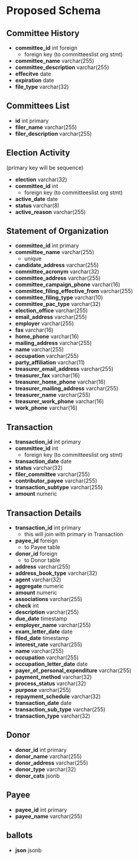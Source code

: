 # Proposed Schema

## Committee History
* **committee_id** int foreign
    - foreign key (to committeeslist org stmt)
* **committee_name** varchar(255)
* **committee_description** varchar(255)
* **effecitve** date
* **expiration** date
* **file_type** varchar(32)

## Committees List
* **id** int primary
* **filer_name** varchar(255)
* **filer_description** varchar(255)

## Election Activity
(primary key will be sequence)
* **election** varchar(32)
* **committee_id** int
    - foreign key (to committeeslist org stmt)
* **active_date** date
* **status** varchar(8)
* **active_reason** varchar(255)

## Statement of Organization
* **committee_id** int primary
* **committee_name** varchar(255)
    - unique
* **candidate_address** varchar(255)
* **committee_acronym** varchar(32)
* **committee_address** varchar(255)
* **committee_campaign_phone** varchar(16)
* **committee_filing_effective_from** varchar(255)
* **committee_filing_type** varchar(10)
* **committee_pac_type** varchar(32)
* **election_office** varchar(255)
* **email_address** varchar(255)
* **employer** varchar(255)
* **fax** varchar(16)
* **home_phone** varchar(16)
* **mailing_address** varchar(255)
* **name** varchar(255)
* **occupation** varchar(255)
* **party_affiliation** varchar(11)
* **treasurer_email_address** varchar(255)
* **treasurer_fax** varchar(16)
* **treasurer_home_phone** varchar(16)
* **treasurer_mailing_address** varchar(255)
* **treasurer_name** varchar(255)
* **treasurer_work_phone** varchar(16)
* **work_phone** varchar(16)

## Transaction
* **transaction_id** int primary
* **committee_id** int
    - foreign key (to committeeslist org stmt)
* **transaction_date** date
* **status** varchar(32)
* **filer_committee** varchar(255)
* **contributor_payee** varchar(255)
* **transaction_subtype** varchar(255)
* **amount** numeric

## Transaction Details
* **transaction_id** int primary
    - this will join with primary in Transaction
* **payee_id** foreign
    - to Payee table
* **donor_id** foreign
    - to Donor table
* **address** varchar(255)
* **address_book_type** varchar(32)
* **agent** varchar(32)
* **aggregate** numeric
* **amount** numeric
* **associations** varchar(255)
* **check** int
* **description** varchar(255)
* **due_date** timestamp
* **employer_name** varchar(255)
* **exam_letter_date** date
* **filed_date** timestamp
* **interest_rate** varchar(255)
* **name** varchar(255)
* **occupation** varchar(255)
* **occupation_letter_date** date
* **payer_of_personal_expenditure** varchar(255)
* **payment_method** varchar(32)
* **process_status** varchar(32)
* **purpose** varchar(255)
* **repayment_schedule** varchar(32)
* **transaction_date** date
* **transaction_sub_type** varchar(255)
* **transaction_type** varchar(32)

## Donor
* **donor_id** int primary
* **donor_name** varchar(255)
* **donor_address** varchar(255)
* **donor_type** varchar(32)
* **donor_cats** jsonb

## Payee
* **payee_id** int primary
* **payee_name** varchar(255)

## ballots
* **json** jsonb